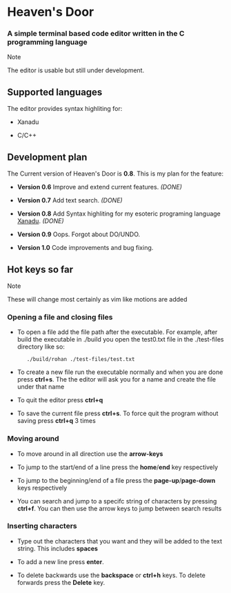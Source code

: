 # Heaven's Door

### A simple terminal based code editor written in the C programming language

> [!NOTE]
> The editor is usable but still under development.

## Supported languages

The editor provides syntax highliting for:

- Xanadu 

- C/C++

## Development plan

The Current version of Heaven's Door is **0.8**. This is my plan for the feature:

- **Version 0.6** Improve and extend current features. *(DONE)*

- **Version 0.7** Add text search. *(DONE)*

- **Version 0.8** Add Syntax highliting for my esoteric programing language [Xanadu](https://github.com/Turtel216/Xanadu). *(DONE)*

- **Version 0.9** Oops. Forgot about DO/UNDO.

- **Version 1.0** Code improvements and bug fixing.

## Hot keys so far

> [!NOTE]
> These will change most certainly as vim like motions are added

### Opening a file and closing files

- To open a file add the file path after the executable. For example, after build the executable in ./build you open the test0.txt file in the ./test-files directory like so:
  
         ./build/rohan ./test-files/test.txt

- To create a new file run the executable normally and when you are done press **ctrl+s**. The the editor will ask you for a name and create the file under that name

- To quit the editor press **ctrl+q**

- To save the current file press **ctrl+s**. To force quit the program without saving press **ctrl+q** 3 times

### Moving around

- To move around in all direction use the **arrow-keys**

- To jump to the start/end of a line press the **home**/**end** key respectively

- To jump to the beginning/end of a file press the **page-up**/**page-down** keys respectively

- You can search and jump to a specifc string of characters by pressing **ctrl+f**. You can then use the arrow keys to jump between search results

### Inserting characters

- Type out the characters that you want and they will be added to the text string. This includes **spaces**

- To add a new line press **enter**.

- To delete backwards use the **backspace** or **ctrl+h** keys. To delete forwards press the **Delete** key.
